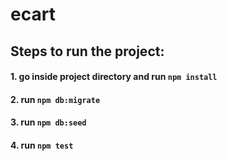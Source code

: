 # ecart

## Steps to run the project:
#### 1. go inside project directory and run `npm install`
#### 2. run `npm db:migrate`
#### 3. run `npm db:seed`
#### 4. run `npm test`
